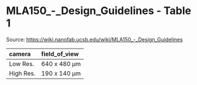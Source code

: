 # MLA150_-_Design_Guidelines - Table 1

Source: https://wiki.nanofab.ucsb.edu/wiki/MLA150_-_Design_Guidelines

| camera    | field_of_view   |
|:----------|:----------------|
| Low Res.  | 640 x 480 µm    |
| High Res. | 190 x 140 µm    |